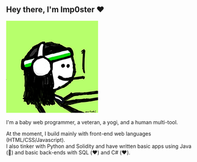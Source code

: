 ## Hey there, I'm Imp0ster ❤️

![Mfer 7332](mfer-7332_250.png)


I'm a baby web programmer, a veteran, a yogi, and a human multi-tool.

At the moment, I build mainly with front-end web languages (HTML/CSS/Javascript).   
I also tinker  with Python and Solidity and have written basic apps using Java (🤮) and basic back-ends with SQL (❤️) and C# (❤️).

